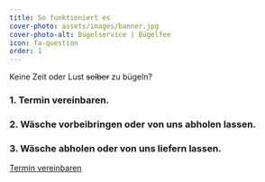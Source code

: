 ```yaml
---
title: So funktioniert es
cover-photo: assets/images/banner.jpg
cover-photo-alt: Bügelservice | Bügelfee
icon: fa-question
order: 1
---
```

Keine Zeit oder Lust <s>selber</s> zu bügeln?  
### 1. Termin vereinbaren.
### 2. Wäsche vorbeibringen oder von uns abholen lassen.
### 3. Wäsche abholen oder von uns liefern lassen.  
<a href="#contact" class="button scrolly">Termin vereinbaren</a>


